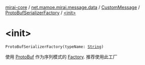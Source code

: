 [mirai-core](../../../index.md) / [net.mamoe.mirai.message.data](../../index.md) / [CustomMessage](../index.md) / [ProtoBufSerializerFactory](index.md) / [&lt;init&gt;](./-init-.md)

# &lt;init&gt;

`ProtoBufSerializerFactory(typeName: `[`String`](https://kotlinlang.org/api/latest/jvm/stdlib/kotlin/-string/index.html)`)`

使用 [ProtoBuf](#) 作为序列模式的 [Factory](../-factory/index.md).
推荐使用此工厂

